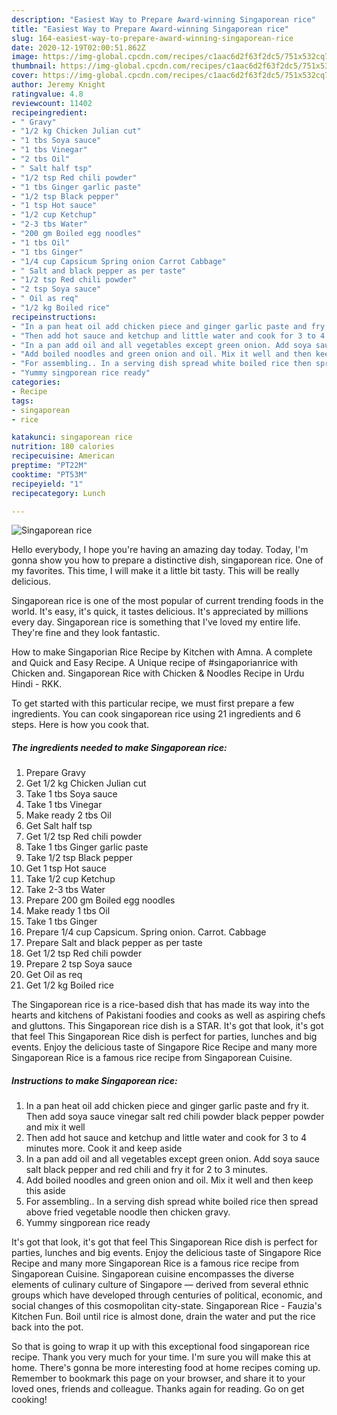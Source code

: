 ```yaml
---
description: "Easiest Way to Prepare Award-winning Singaporean rice"
title: "Easiest Way to Prepare Award-winning Singaporean rice"
slug: 164-easiest-way-to-prepare-award-winning-singaporean-rice
date: 2020-12-19T02:00:51.862Z
image: https://img-global.cpcdn.com/recipes/c1aac6d2f63f2dc5/751x532cq70/singaporean-rice-recipe-main-photo.jpg
thumbnail: https://img-global.cpcdn.com/recipes/c1aac6d2f63f2dc5/751x532cq70/singaporean-rice-recipe-main-photo.jpg
cover: https://img-global.cpcdn.com/recipes/c1aac6d2f63f2dc5/751x532cq70/singaporean-rice-recipe-main-photo.jpg
author: Jeremy Knight
ratingvalue: 4.8
reviewcount: 11402
recipeingredient:
- " Gravy"
- "1/2 kg Chicken Julian cut"
- "1 tbs Soya sauce"
- "1 tbs Vinegar"
- "2 tbs Oil"
- " Salt half tsp"
- "1/2 tsp Red chili powder"
- "1 tbs Ginger garlic paste"
- "1/2 tsp Black pepper"
- "1 tsp Hot sauce"
- "1/2 cup Ketchup"
- "2-3 tbs Water"
- "200 gm Boiled egg noodles"
- "1 tbs Oil"
- "1 tbs Ginger"
- "1/4 cup Capsicum Spring onion Carrot Cabbage"
- " Salt and black pepper as per taste"
- "1/2 tsp Red chili powder"
- "2 tsp Soya sauce"
- " Oil as req"
- "1/2 kg Boiled rice"
recipeinstructions:
- "In a pan heat oil add chicken piece and ginger garlic paste and fry it. Then add soya sauce vinegar salt red chili powder black pepper powder and mix it well"
- "Then add hot sauce and ketchup and little water and cook for 3 to 4 minutes more. Cook it and keep aside"
- "In a pan add oil and all vegetables except green onion. Add soya sauce salt black pepper and red chili and fry it for 2 to 3 minutes."
- "Add boiled noodles and green onion and oil. Mix it well and then keep this aside"
- "For assembling.. In a serving dish spread white boiled rice then spread above fried vegetable noodle then chicken gravy."
- "Yummy singporean rice ready"
categories:
- Recipe
tags:
- singaporean
- rice

katakunci: singaporean rice 
nutrition: 180 calories
recipecuisine: American
preptime: "PT22M"
cooktime: "PT53M"
recipeyield: "1"
recipecategory: Lunch

---
```



![Singaporean rice](https://img-global.cpcdn.com/recipes/c1aac6d2f63f2dc5/751x532cq70/singaporean-rice-recipe-main-photo.jpg)

Hello everybody, I hope you're having an amazing day today. Today, I'm gonna show you how to prepare a distinctive dish, singaporean rice. One of my favorites. This time, I will make it a little bit tasty. This will be really delicious.

Singaporean rice is one of the most popular of current trending foods in the world. It's easy, it's quick, it tastes delicious. It's appreciated by millions every day. Singaporean rice is something that I've loved my entire life. They're fine and they look fantastic.

How to make Singaporian Rice Recipe by Kitchen with Amna. A complete and Quick and Easy Recipe. A Unique recipe of #singaporianrice with Chicken and. Singaporean Rice with Chicken &amp; Noodles Recipe in Urdu Hindi - RKK.


To get started with this particular recipe, we must first prepare a few ingredients. You can cook singaporean rice using 21 ingredients and 6 steps. Here is how you cook that.

<!--inarticleads1-->

##### The ingredients needed to make Singaporean rice:

1. Prepare  Gravy
1. Get 1/2 kg Chicken Julian cut
1. Take 1 tbs Soya sauce
1. Take 1 tbs Vinegar
1. Make ready 2 tbs Oil
1. Get  Salt half tsp
1. Get 1/2 tsp Red chili powder
1. Take 1 tbs Ginger garlic paste
1. Take 1/2 tsp Black pepper
1. Get 1 tsp Hot sauce
1. Take 1/2 cup Ketchup
1. Take 2-3 tbs Water
1. Prepare 200 gm Boiled egg noodles
1. Make ready 1 tbs Oil
1. Take 1 tbs Ginger
1. Prepare 1/4 cup Capsicum. Spring onion. Carrot. Cabbage
1. Prepare  Salt and black pepper as per taste
1. Get 1/2 tsp Red chili powder
1. Prepare 2 tsp Soya sauce
1. Get  Oil as req
1. Get 1/2 kg Boiled rice


The Singaporean rice is a rice-based dish that has made its way into the hearts and kitchens of Pakistani foodies and cooks as well as aspiring chefs and gluttons. This Singaporean rice dish is a STAR. It&#39;s got that look, it&#39;s got that feel This Singaporean Rice dish is perfect for parties, lunches and big events. Enjoy the delicious taste of Singapore Rice Recipe and many more Singaporean Rice is a famous rice recipe from Singaporean Cuisine. 

<!--inarticleads2-->

##### Instructions to make Singaporean rice:

1. In a pan heat oil add chicken piece and ginger garlic paste and fry it. Then add soya sauce vinegar salt red chili powder black pepper powder and mix it well
1. Then add hot sauce and ketchup and little water and cook for 3 to 4 minutes more. Cook it and keep aside
1. In a pan add oil and all vegetables except green onion. Add soya sauce salt black pepper and red chili and fry it for 2 to 3 minutes.
1. Add boiled noodles and green onion and oil. Mix it well and then keep this aside
1. For assembling.. In a serving dish spread white boiled rice then spread above fried vegetable noodle then chicken gravy.
1. Yummy singporean rice ready


It&#39;s got that look, it&#39;s got that feel This Singaporean Rice dish is perfect for parties, lunches and big events. Enjoy the delicious taste of Singapore Rice Recipe and many more Singaporean Rice is a famous rice recipe from Singaporean Cuisine. Singaporean cuisine encompasses the diverse elements of culinary culture of Singapore — derived from several ethnic groups which have developed through centuries of political, economic, and social changes of this cosmopolitan city-state. Singaporean Rice - Fauzia&#39;s Kitchen Fun. Boil until rice is almost done, drain the water and put the rice back into the pot. 

So that is going to wrap it up with this exceptional food singaporean rice recipe. Thank you very much for your time. I'm sure you will make this at home. There's gonna be more interesting food at home recipes coming up. Remember to bookmark this page on your browser, and share it to your loved ones, friends and colleague. Thanks again for reading. Go on get cooking!
